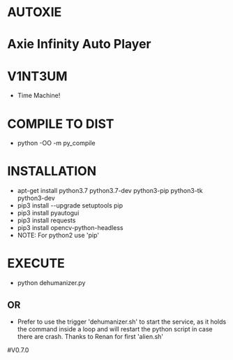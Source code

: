 # AUTOXIE

# Axie Infinity Auto Player

# V1NT3UM
- Time Machine! 
# COMPILE TO DIST
- python -OO -m py_compile <your program.py>
# INSTALLATION
- apt-get install python3.7 python3.7-dev python3-pip  python3-tk python3-dev
- pip3 install --upgrade setuptools pip
- pip3 install pyautogui
- pip3 install requests
- pip3 install opencv-python-headless
- NOTE: For python2 use 'pip'

# EXECUTE
- python dehumanizer.py <confidence> <browser>
## OR
- Prefer to use the trigger 'dehumanizer.sh' to start the service, as it holds the command inside a loop and will restart the python script in case there are crash. Thanks to Renan for first 'alien.sh'

#V0.7.0

<!--
ADD IN BASHRC

parse_git_branch() {
     git branch 2> /dev/null | sed -e '/^[^*]/d' -e 's/* \(.*\)/ (\1)/'
 }
 export PS1="\u@\h \[\033[32m\]\w\[\033[33m\]\$(parse_git_branch)\[\033[00m\] $ "
 -->